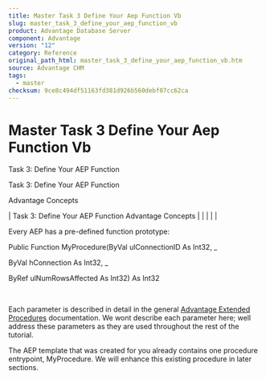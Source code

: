 ```yaml
---
title: Master Task 3 Define Your Aep Function Vb
slug: master_task_3_define_your_aep_function_vb
product: Advantage Database Server
component: Advantage
version: "12"
category: Reference
original_path_html: master_task_3_define_your_aep_function_vb.htm
source: Advantage CHM
tags:
  - master
checksum: 9ce8c494df51163fd381d926b560debf07cc62ca
---
```


# Master Task 3 Define Your Aep Function Vb

Task 3: Define Your AEP Function

Task 3: Define Your AEP Function

Advantage Concepts

| Task 3: Define Your AEP Function  Advantage Concepts |  |  |  |  |

Every AEP has a pre-defined function prototype:

Public Function MyProcedure(ByVal ulConnectionID As Int32, \_

ByVal hConnection As Int32, \_

ByRef ulNumRowsAffected As Int32) As Int32

 

Each parameter is described in detail in the general [Advantage Extended Procedures](master_advantage_extended_procedures.md) documentation. We wont describe each parameter here; well address these parameters as they are used throughout the rest of the tutorial.

The AEP template that was created for you already contains one procedure entrypoint, MyProcedure. We will enhance this existing procedure in later sections.
